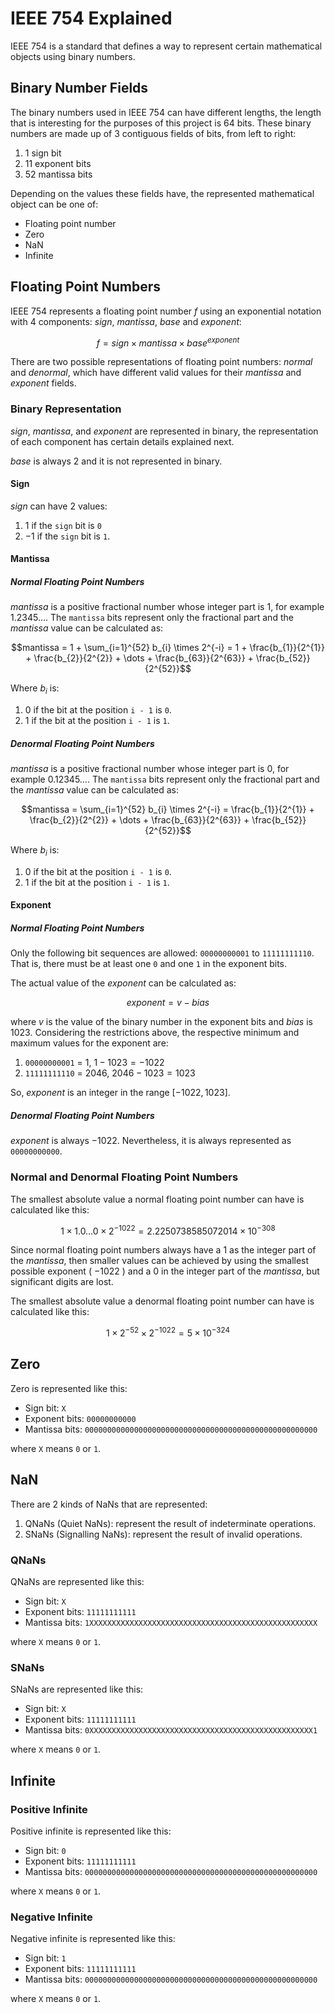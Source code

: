 # IEEE 754 Explained

IEEE 754 is a standard that defines a way to represent certain mathematical
objects using binary numbers.

## Binary Number Fields

The binary numbers used in IEEE 754 can have different lengths, the length that
is interesting for the purposes of this project is 64 bits. These binary
numbers are made up of 3 contiguous fields of bits, from left to right:

1. 1 sign bit
2. 11 exponent bits
3. 52 mantissa bits

Depending on the values these fields have, the represented mathematical object
can be one of:

* Floating point number
* Zero
* NaN
* Infinite

## Floating Point Numbers

IEEE 754 represents a floating point number $f$ using an exponential
notation with 4 components: $sign$, $mantissa$, $base$ and $exponent$:

$$f = sign \times mantissa \times base ^ {exponent}$$

There are two possible representations of floating point numbers:
_normal_ and _denormal_, which have different valid values for
their $mantissa$ and $exponent$ fields.

### Binary Representation

$sign$, $mantissa$, and $exponent$ are represented in binary, the
representation of each component has certain details explained next.

$base$ is always $2$ and it is not represented in binary.

#### Sign

$sign$ can have 2 values:

1. $1$ if the `sign` bit is `0`
2. $-1$ if the `sign` bit is `1`.

#### Mantissa

##### Normal Floating Point Numbers

$mantissa$ is a positive fractional number whose integer part is $1$, for example
$1.2345 \dots$. The `mantissa` bits represent only the fractional part and the
$mantissa$ value can be calculated as:

$$mantissa = 1 + \sum_{i=1}^{52} b_{i} \times 2^{-i} = 1 + \frac{b_{1}}{2^{1}} + \frac{b_{2}}{2^{2}} + \dots + \frac{b_{63}}{2^{63}} + \frac{b_{52}}{2^{52}}$$

Where $b_{i}$ is:

1. $0$ if the bit at the position `i - 1` is `0`.
2. $1$ if the bit at the position `i - 1` is `1`.

##### Denormal Floating Point Numbers

$mantissa$ is a positive fractional number whose integer part is $0$, for example
$0.12345 \dots$. The `mantissa` bits represent only the fractional part and the
$mantissa$ value can be calculated as:

$$mantissa = \sum_{i=1}^{52} b_{i} \times 2^{-i} = \frac{b_{1}}{2^{1}} + \frac{b_{2}}{2^{2}} + \dots + \frac{b_{63}}{2^{63}} + \frac{b_{52}}{2^{52}}$$

Where $b_{i}$ is:

1. $0$ if the bit at the position `i - 1` is `0`.
2. $1$ if the bit at the position `i - 1` is `1`.

#### Exponent

##### Normal Floating Point Numbers

Only the following bit sequences are allowed: `00000000001` to `11111111110`.
That is, there must be at least one `0` and one `1` in the exponent bits.

The actual value of the $exponent$ can be calculated as:

$$exponent = v - bias$$

where $v$ is the value of the binary number in the exponent bits and $bias$ is $1023$.
Considering the restrictions above, the respective minimum and maximum values for the
exponent are:

1. `00000000001` = $1$, $1 - 1023 = -1022$
2. `11111111110` = $2046$, $2046 - 1023 = 1023$

So, $exponent$ is an integer in the range $\left[-1022, 1023\right]$.


##### Denormal Floating Point Numbers

$exponent$ is always $-1022$. Nevertheless, it is always represented as `00000000000`.

### Normal and Denormal Floating Point Numbers

The smallest absolute value a normal floating point number can have is calculated
like this:

$$1 \times 1.0\dots0 \times 2^{-1022} = 2.2250738585072014 \times 10^{-308}$$

Since normal floating point numbers always have a $1$ as the integer part of the
$mantissa$, then smaller values can be achieved by using the smallest possible exponent
( $-1022$ ) and a $0$ in the integer part of the $mantissa$, but significant digits are lost.

The smallest absolute value a denormal floating point number can have is calculated
like this:

$$1 \times 2^{-52} \times 2^{-1022} = 5 \times 10^{-324}$$

## Zero

Zero is represented like this:

* Sign bit: `X`
* Exponent bits: `00000000000`
* Mantissa bits: `0000000000000000000000000000000000000000000000000000`

where `X` means `0` or `1`.

## NaN

There are 2 kinds of NaNs that are represented:

1. QNaNs (Quiet NaNs): represent the result of indeterminate operations.
2. SNaNs (Signalling NaNs): represent the result of invalid operations.

### QNaNs

QNaNs are represented like this:

* Sign bit: `X`
* Exponent bits: `11111111111`
* Mantissa bits: `1XXXXXXXXXXXXXXXXXXXXXXXXXXXXXXXXXXXXXXXXXXXXXXXXXXX`

where `X` means `0` or `1`.

### SNaNs

SNaNs are represented like this:

* Sign bit: `X`
* Exponent bits: `11111111111`
* Mantissa bits: `0XXXXXXXXXXXXXXXXXXXXXXXXXXXXXXXXXXXXXXXXXXXXXXXXXX1`

where `X` means `0` or `1`.

## Infinite

### Positive Infinite

Positive infinite is represented like this:

* Sign bit: `0`
* Exponent bits: `11111111111`
* Mantissa bits: `0000000000000000000000000000000000000000000000000000`

where `X` means `0` or `1`.

### Negative Infinite

Negative infinite is represented like this:

* Sign bit: `1`
* Exponent bits: `11111111111`
* Mantissa bits: `0000000000000000000000000000000000000000000000000000`

where `X` means `0` or `1`.
